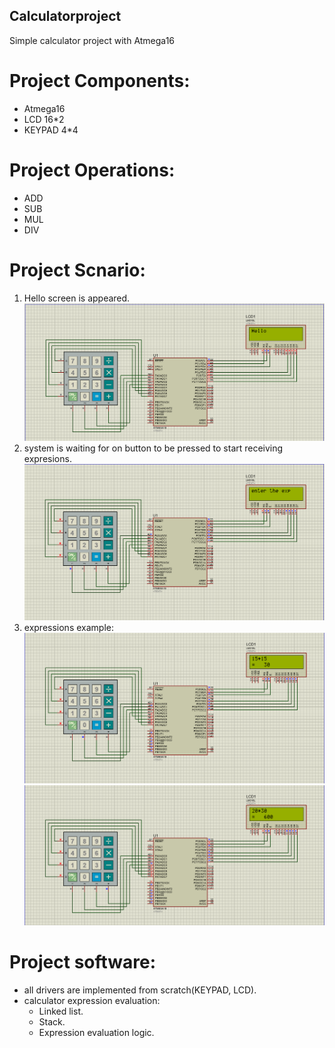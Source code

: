 ## Calculatorproject
 Simple calculator project with Atmega16

# Project Components:
* Atmega16
* LCD 16*2
* KEYPAD 4*4


# Project Operations:
* ADD
* SUB
* MUL
* DIV

# Project Scnario:
1. Hello screen is appeared.
![Hello screen](images/Hello.png)
2. system is waiting for on button to be pressed to start receiving expresions.
![on screen](images/on.png)
3. expressions example:
![ADD](images/add.png)
![MUL](images/mul.png)

# Project software:
- all drivers are implemented from scratch(KEYPAD, LCD).
- calculator expression evaluation:
    * Linked list.
    * Stack.
    * Expression evaluation logic.
